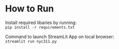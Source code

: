 # How to Run
Install required libaries by running:  
`pip install -r requirements.txt`

Command to launch StreamLit App on local browser:  
`streamlit run nyc311.py` 


